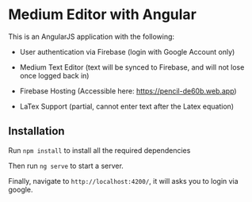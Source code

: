 # Medium Editor with Angular

This is an AngularJS application with the following:

- User authentication via Firebase (login with Google Account only)

- Medium Text Editor (text will be synced to Firebase, and will not lose once logged back in)

- Firebase Hosting (Accessible here: https://pencil-de60b.web.app)

- LaTex Support (partial, cannot enter text after the Latex equation)

## Installation

Run `npm install` to install all the required dependencies

Then run `ng serve` to start a server.

Finally, navigate to `http://localhost:4200/`, it will asks you to login via google.

